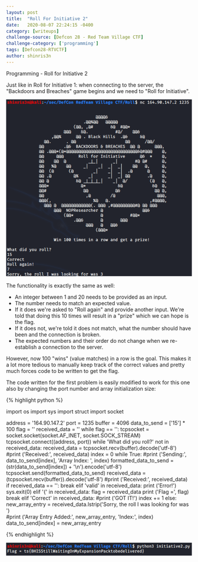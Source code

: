 ```yaml
---
layout: post
title:  "Roll For Initiative 2"
date:   2020-08-07 22:24:15 -0400
category: [writeups]
challenge-source: [Defcon 28 - Red Team Village CTF]
challenge-category: ['programming']
tags: [Defcon28-RTVCTF]
author: shinris3n
---
```


Programming - Roll for Initiative 2

Just like in Roll for Initiative 1: when connecting to the server, the "Backdoors and Breaches" game begins and we need to "Roll for Initiative".  

![0bdce67876048f6436d744266c6158a1.png](/assets/writeups/DefconRTVCTF/3c488cb73c024d5cb17bb6d3b3de9ff7.png)

The functionality is exactly the same as well:

- An integer between 1 and 20 needs to be provided as an input.
- The number needs to match an expected value.
- If it does we're asked to "Roll again" and provide another input. We're told that doing this 10 times will result in a "prize" which we can hope is the flag.
- If it does not, we're told it does not match, what the number should have been and the connection is broken.
- The expected numbers and their order do not change when we re-establish a connection to the server.

However, now 100 "wins" (value matches) in a row is the goal.  This makes it a lot more tedious to manually keep track of the correct values and pretty much forces code to be written to get the flag.

The code written for the first problem is easily modified to work for this one also by changing the port number and array initialization size:

{% highlight python %}

import os
import sys
import struct
import socket

address = '164.90.147.2'
port = 1235
buffer = 4096
data_to_send = ['15'] * 100
flag = ''
received_data = ''
while flag == '': 
	tcpsocket = socket.socket(socket.AF_INET, socket.SOCK_STREAM)
	tcpsocket.connect((address, port))
	while 'What did you roll?' not in received_data:
		received_data = tcpsocket.recv(buffer).decode('utf-8')
	#print ('Received:', received_data)
	index = 0
	while True:
		#print ('Sending:', data_to_send[index], 'Array Index: ', index)
		formatted_data_to_send = (str(data_to_send[index]) + '\n').encode('utf-8')
		tcpsocket.send(formatted_data_to_send)
		received_data = (tcpsocket.recv(buffer)).decode('utf-8')
		#print ('Received:', received_data)
		if received_data == '':
			break
		elif 'valid' in received_data:
			print ('Error!')
			sys.exit(0)
		elif '{' in received_data:
			flag = received_data
			print ('Flag =', flag)
			break
		elif 'Correct' in received_data:
			#print ('GOT IT!')
			index += 1
		else:
			new_array_entry = received_data.lstrip('Sorry, the roll I was looking for was ')	
			#print ('Array Entry Added:', new_array_entry, 'Index:', index)
			data_to_send[index] = new_array_entry

{% endhighlight %}

![97cf50532cacd59f9000fbc66f663bb1.png](/assets/writeups/DefconRTVCTF/c9b2166cbc7b4c20aca78c8269129419.png)

